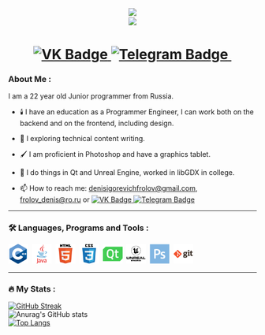 <div id="header" align="center">
  <img src="https://psv4.userapi.com/c236331/u140156884/docs/d5/5547d73656f2/nekromant-za-kompom.gif?extra=m0XfeLVzpRJya1r1XHTlE3PLCENWaB532PxToz7Vd_Gjc3N6Lhlt9QNOYPQXhXvwfaobBJHXNcBJlSKoKy1XPH5MadrrR3miStIgBoh7U9Sl2ZjRaIf8X0tf4GzOVRxa89cWDNtgeAYRhZ7KU2gtSaMZRQ" width="200"/>
  <div align="center">
    <img src="https://psv4.userapi.com/c235131/u140156884/docs/d7/8627fdf10eda/resurrection-of-dead-code.gif?extra=aaqhIL-DXu3UkrjEs5Tr6te5_EFNST-QGodhJrrrBAouT1dJFqLdbbN4Xy479NJIrQjRbPOi50Ne9HcIef0BmIBpace_pLRae1ikPcIAfBaJ9DAUhLrzHD-YuWC0J5twSQZQtkeQMgVaMN2IsqBRv21cwg" width="350"/>
  </div>
</div>
<h1>
  <div id="badges" align="center">
    <a href="https://vk.com/id140156884">
      <img src="https://krasnoyarsk.japancarts.ru/views/japancarts/images/vkcom.svg" alt="VK Badge" width="20"/>
    </a>
    <a href="https://t.me/Denis_Frolov333">
      <img src="https://mysekret.ru/wp-content/uploads/2021/11/telegram_5.x_version_2019_logo1.png" alt="Telegram Badge" width="20"/>
    </a>
    <img src="https://komarev.com/ghpvc/?username=Denis-Igorevich-Frolov&style=flat-square&color=blue" alt=""/>
  </div>
</h1>

### About Me :
I am a 22 year old Junior programmer from Russia.

- :candle: I have an education as a Programmer Engineer, I can work both on the backend and on the frontend, including design.

- :mag_right: I exploring technical content writing.

- :paintbrush: I am proficient in Photoshop and have a graphics tablet.

- :wrench: I do things in Qt and Unreal Engine, worked in libGDX in college.

- :mailbox: How to reach me: denisigorevichfrolov@gmail.com, frolov_denis@ro.ru or <a href="https://vk.com/id140156884">
      <img src="https://krasnoyarsk.japancarts.ru/views/japancarts/images/vkcom.svg" alt="VK Badge" width="20"/>
    </a>
    <a href="https://t.me/Denis_Frolov333">
      <img src="https://mysekret.ru/wp-content/uploads/2021/11/telegram_5.x_version_2019_logo1.png" alt="Telegram Badge" width="20"/>
    </a>
    
---

### :hammer_and_wrench: Languages, Programs and Tools :
<div>
  <img src="https://github.com/devicons/devicon/blob/master/icons/cplusplus/cplusplus-original.svg" title="cplusplus" alt="Java" width="40" height="40"/>&nbsp;
  <img src="https://github.com/devicons/devicon/blob/master/icons/java/java-original-wordmark.svg" title="java" alt="Java" width="40" height="40"/>&nbsp;
  <img src="https://github.com/devicons/devicon/blob/master/icons/html5/html5-original-wordmark.svg" title="html5" alt="Java" width="40" height="40"/>&nbsp;
  <img src="https://github.com/devicons/devicon/blob/master/icons/css3/css3-original-wordmark.svg" title="css3" alt="Java" width="40" height="40"/>&nbsp;
  <img src="https://github.com/devicons/devicon/blob/master/icons/qt/qt-original.svg" title="Java" alt="qt" width="40" height="40"/>&nbsp;
  <img src="https://github.com/devicons/devicon/blob/master/icons/unrealengine/unrealengine-original-wordmark.svg" alt="unrealengine" width="40" height="40"/>&nbsp;
  <img src="https://github.com/devicons/devicon/blob/master/icons/photoshop/photoshop-plain.svg" alt="photoshop" width="40" height="40"/>&nbsp;
  <img src="https://github.com/devicons/devicon/blob/master/icons/git/git-original-wordmark.svg" title="git" **alt="Git" width="40" height="40"/>
</div>

---

### :fire: My Stats :
[![GitHub Streak](http://github-readme-streak-stats.herokuapp.com?user=Denis-Igorevich-Frolov&theme=holi-theme&hide_border=&border_radius=20)](https://git.io/streak-stats)
<br>
![Anurag's GitHub stats](https://github-readme-stats.vercel.app/api?username=Denis-Igorevich-Frolov&show_icons=true&border_radius=20&bg_color=030314&border_color=85A4C0&title_color=5EAAED&text_color=D5E6FE&card_width=495&ring_color=D5E6FE&hide_title=true&include_all_commits=true)
<br>
[![Top Langs](https://github-readme-stats.vercel.app/api/top-langs/?username=Denis-Igorevich-Frolov&layout=compact&border_radius=20&bg_color=030314&border_color=85A4C0&title_color=5EAAED&text_color=D5E6FE&card_width=445)](https://github.com/anuraghazra/github-readme-stats)
